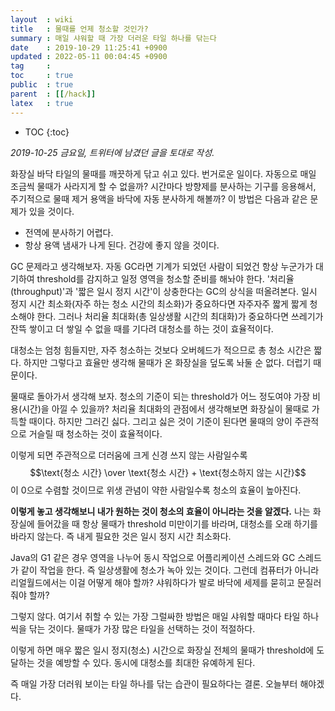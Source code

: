 ```yaml
---
layout  : wiki
title   : 물때를 언제 청소할 것인가?
summary : 매일 샤워할 때 가장 더러운 타일 하나를 닦는다
date    : 2019-10-29 11:25:41 +0900
updated : 2022-05-11 00:04:45 +0900
tag     : 
toc     : true
public  : true
parent  : [[/hack]]
latex   : true
---
```

* TOC
{:toc}

_2019-10-25 금요일, 트위터에 남겼던 글을 토대로 작성._


화장실 바닥 타일의 물때를 깨끗하게 닦고 쉬고 있다. 번거로운 일이다. 자동으로 매일 조금씩 물때가 사라지게 할 수 없을까? 시간마다 방향제를 분사하는 기구를 응용해서, 주기적으로 물때 제거 용액을 바닥에 자동 분사하게 해볼까? 이 방법은 다음과 같은 문제가 있을 것이다.

* 전역에 분사하기 어렵다.
* 항상 용액 냄새가 나게 된다. 건강에 좋지 않을 것이다.

GC 문제라고 생각해보자. 자동 GC라면 기계가 되었던 사람이 되었건 항상 누군가가 대기하여 threshold를 감지하고 일정 영역을 청소할 준비를 해놔야 한다. '처리율(throughput)'과 '짧은 일시 정지 시간'이 상충한다는 GC의 상식을 떠올려본다. 일시 정지 시간 최소화(자주 하는 청소 시간의 최소화)가 중요하다면 자주자주 짧게 짧게 청소해야 한다. 그러나 처리율 최대화(총 일상생활 시간의 최대화)가 중요하다면 쓰레기가 잔뜩 쌓이고 더 쌓일 수 없을 때를 기다려 대청소를 하는 것이 효율적이다.

대청소는 엄청 힘들지만, 자주 청소하는 것보다 오버헤드가 적으므로 총 청소 시간은 짧다. 하지만 그렇다고 효율만 생각해 물때가 온 화장실을 덮도록 놔둘 순 없다. 더럽기 때문이다.

물때로 돌아가서 생각해 보자. 청소의 기준이 되는 threshold가 어느 정도여야 가장 비용(시간)을 아낄 수 있을까? 처리율 최대화의 관점에서 생각해보면 화장실이 물때로 가득할 때이다. 하지만 그러긴 싫다. 그리고 싫은 것이 기준이 된다면 물때의 양이 주관적으로 거슬릴 때 청소하는 것이 효율적이다.

이렇게 되면 주관적으로 더러움에 크게 신경 쓰지 않는 사람일수록 $$\text{청소 시간} \over \text{청소 시간} + \text{청소하지 않는 시간}$$이 0으로 수렴할 것이므로 위생 관념이 약한 사람일수록 청소의 효율이 높아진다.

**이렇게 놓고 생각해보니 내가 원하는 것이 청소의 효율이 아니라는 것을 알겠다.** 나는 화장실에 들어갔을 때 항상 물때가 threshold 미만이기를 바라며, 대청소를 오래 하기를 바라지 않는다. 즉 내게 필요한 것은 일시 정지 시간 최소화다.

Java의 G1 같은 경우 영역을 나누어 동시 작업으로 어플리케이션 스레드와 GC 스레드가 같이 작업을 한다. 즉 일상생활에 청소가 녹아 있는 것이다. 그런데 컴퓨터가 아니라 리얼월드에서는 이걸 어떻게 해야 할까? 샤워하다가 발로 바닥에 세제를 묻히고 문질러줘야 할까?

그렇지 않다. 여기서 취할 수 있는 가장 그럴싸한 방법은 매일 샤워할 때마다 타일 하나씩을 닦는 것이다. 물때가 가장 많은 타일을 선택하는 것이 적절하다.

이렇게 하면 매우 짧은 일시 정지(청소) 시간으로 화장실 전체의 물때가 threshold에 도달하는 것을 예방할 수 있다. 동시에 대청소를 최대한 유예하게 된다.

즉 매일 가장 더러워 보이는 타일 하나를 닦는 습관이 필요하다는 결론. 오늘부터 해야겠다.

